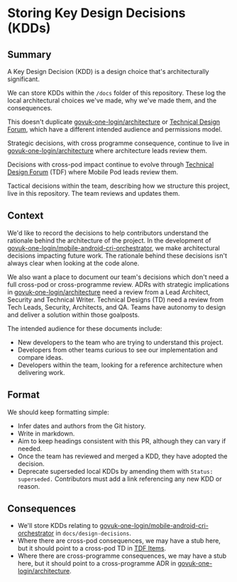 <!-- vale Google.We = NO -->
<!-- vale Vale.Spelling["KDDs", "KDD"] = NO -->

# Storing Key Design Decisions (KDDs)

## Summary

A Key Design Decision (KDD) is a design choice that's architecturally significant.

We can store KDDs within the `/docs` folder of this repository. These log the local architectural choices we've made, why we've made them, and the consequences.

This doesn't duplicate [govuk-one-login/architecture] or [Technical Design Forum], which have a different intended audience and permissions model.

Strategic decisions, with cross programme consequence, continue to live in [govuk-one-login/architecture] where architecture leads review them.

Decisions with cross-pod impact continue to evolve through [Technical Design Forum] (TDF) where Mobile Pod leads review them.

Tactical decisions within the team, describing how we structure this project, live in this repository. The team reviews and updates them.

## Context

We'd like to record the decisions to help contributors understand the rationale behind the architecture of the project. In the development of [govuk-one-login/mobile-android-cri-orchestrator], we make architectural decisions impacting future work. The rationale behind these decisions isn't always clear when looking at the code alone.

We also want a place to document our team's decisions which don't need a full cross-pod or cross-programme review. ADRs with strategic implications in [govuk-one-login/architecture] need a review from a Lead Architect, Security and Technical Writer. Technical Designs (TD) need a review from Tech Leads, Security, Architects, and QA. Teams have autonomy to design and deliver a solution within those goalposts.

The intended audience for these documents include:

- New developers to the team who are trying to understand this project.
- Developers from other teams curious to see our implementation and compare ideas.
- Developers within the team, looking for a reference architecture when delivering work.

## Format

We should keep formatting simple:

- Infer dates and authors from the Git history.
- Write in markdown.
- Aim to keep headings consistent with this PR, although they can vary if needed.
- Once the team has reviewed and merged a KDD, they have adopted the decision.
- Deprecate superseded local KDDs by amending them with `Status: superseded.` Contributors must add a link referencing any new KDD or reason.

## Consequences

- We'll store KDDs relating to [govuk-one-login/mobile-android-cri-orchestrator] in `docs/design-decisions`.
- Where there are cross-pod consequences, we may have a stub here, but it should point to a cross-pod TD in [TDF Items].
- Where there are cross-programme consequences, we may have a stub here, but it should point to a cross-programme ADR in [govuk-one-login/architecture].

[govuk-one-login/architecture]: https://github.com/govuk-one-login/architecture
[govuk-one-login/mobile-android-cri-orchestrator]: https://github.com/govuk-one-login/mobile-android-cri-orchestrator
[Technical Design Forum]: https://govukverify.atlassian.net/wiki/spaces/DCMAW/pages/3436183661/What+Is+TDF
[TDF Items]: https://govukverify.atlassian.net/wiki/spaces/DCMAW/pages/3436544089/TDF+Items

<!-- vale Google.We = YES -->
